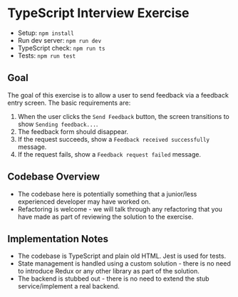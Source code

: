 # TypeScript Interview Exercise

* Setup: `npm install`
* Run dev server: `npm run dev`
* TypeScript check: `npm run ts`
* Tests: `npm run test`


## Goal
The goal of this exercise is to allow a user to send feedback via a feedback entry screen. The basic requirements are:

1. When the user clicks the `Send Feedback` button, the screen transitions to show `Sending feedback...`.
2. The feedback form should disappear.
3. If the request succeeds, show a `Feedback received successfully` message.
4. If the request fails, show a `Feedback request failed` message.

## Codebase Overview
* The codebase here is potentially something that a junior/less experienced developer may have worked on.
* Refactoring is welcome - we will talk through any refactoring that you have made as part of reviewing the solution to the exercise.

## Implementation Notes

* The codebase is TypeScript and plain old HTML. Jest is used for tests.
* State management is handled using a custom solution - there is no need to introduce Redux or any other library as part of the solution.
* The backend is stubbed out - there is no need to extend the stub service/implement a real backend.